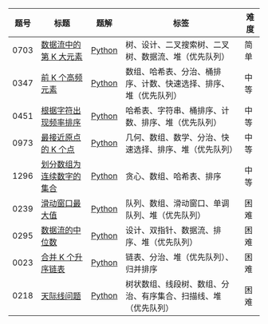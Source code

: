 |题号|标题|题解|标签|难度|
|---|---|---|---|---|
|0703|[数据流中的第 K 大元素](https://leetcode.cn/problems/kth-largest-element-in-a-stream/)|[Python](https://algo.itcharge.cn/Solutions/0700-0799/kth-largest-element-in-a-stream/)|树、设计、二叉搜索树、二叉树、数据流、堆（优先队列）|简单|
|0347|[前 K 个高频元素](https://leetcode.cn/problems/top-k-frequent-elements/)|[Python](https://algo.itcharge.cn/Solutions/0300-0399/top-k-frequent-elements/)|数组、哈希表、分治、桶排序、计数、快速选择、排序、堆（优先队列）|中等|
|0451|[根据字符出现频率排序](https://leetcode.cn/problems/sort-characters-by-frequency/)|[Python](https://algo.itcharge.cn/Solutions/0400-0499/sort-characters-by-frequency/)|哈希表、字符串、桶排序、计数、排序、堆（优先队列）|中等|
|0973|[最接近原点的 K 个点](https://leetcode.cn/problems/k-closest-points-to-origin/)|[Python](https://algo.itcharge.cn/Solutions/0900-0999/k-closest-points-to-origin/)|几何、数组、数学、分治、快速选择、排序、堆（优先队列）|中等|
|1296|[划分数组为连续数字的集合](https://leetcode.cn/problems/divide-array-in-sets-of-k-consecutive-numbers/)|[Python](https://algo.itcharge.cn/Solutions/1200-1299/divide-array-in-sets-of-k-consecutive-numbers/)|贪心、数组、哈希表、排序|中等|
|0239|[滑动窗口最大值](https://leetcode.cn/problems/sliding-window-maximum/)|[Python](https://algo.itcharge.cn/Solutions/0200-0299/sliding-window-maximum/)|队列、数组、滑动窗口、单调队列、堆（优先队列）|困难|
|0295|[数据流的中位数](https://leetcode.cn/problems/find-median-from-data-stream/)|[Python](https://algo.itcharge.cn/Solutions/0200-0299/find-median-from-data-stream/)|设计、双指针、数据流、排序、堆（优先队列）|困难|
|0023|[合并 K 个升序链表](https://leetcode.cn/problems/merge-k-sorted-lists/)|[Python](https://algo.itcharge.cn/Solutions/0001-0099/merge-k-sorted-lists/)|链表、分治、堆（优先队列）、归并排序|困难|
|0218|[天际线问题](https://leetcode.cn/problems/the-skyline-problem/)|[Python](https://algo.itcharge.cn/Solutions/0200-0299/the-skyline-problem/)|树状数组、线段树、数组、分治、有序集合、扫描线、堆（优先队列）|困难|
